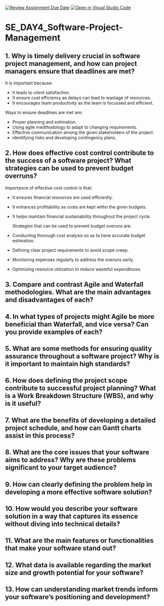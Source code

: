 [![Review Assignment Due Date](https://classroom.github.com/assets/deadline-readme-button-22041afd0340ce965d47ae6ef1cefeee28c7c493a6346c4f15d667ab976d596c.svg)](https://classroom.github.com/a/9pw6JKcu)
[![Open in Visual Studio Code](https://classroom.github.com/assets/open-in-vscode-2e0aaae1b6195c2367325f4f02e2d04e9abb55f0b24a779b69b11b9e10269abc.svg)](https://classroom.github.com/online_ide?assignment_repo_id=18473549&assignment_repo_type=AssignmentRepo)
# SE_DAY4_Software-Project-Management
## 1. Why is timely delivery crucial in software project management, and how can project managers ensure that deadlines are met?
   It is important because: 
   - It leads to client satisfaction.
   - It ensure cost efficiency as delays can lead to wastage of resources.
   - It encourages team productivity as the team is focussed and efficient.
     
  Ways to ensure deadlines are met are:
   - Proper planning and estimation.
   - Using agile medthodology to adapt to changing requirements.
   - Effective communication among the given stakeholders of the project.
   - identifying risks and developing contingency plans.
    
## 2. How does effective cost control contribute to the success of a software project? What strategies can be used to prevent budget overruns? 
   Importance of effective cost control is that: 
 - It ensures financial resources are used efficiently.
 - It enhances profitability as costs are kept withn the given budgets.
 - It helps maintain financial sustainability throughout the project cycle.
    
   Strategies that can be used to prevent budget overuns are:
 - Conducting thorough cost analysis so as to have accurate budget estimation.
 - Defining clear project requirements to avoid scope creep.
 - Monitoring expenses regularly  to address the overuns early.
 - Optimizing resource utilization to reduce wasteful expenditures.

    
## 3. Compare and contrast Agile and Waterfall methodologies. What are the main advantages and disadvantages of each?
## 4. In what types of projects might Agile be more beneficial than Waterfall, and vice versa? Can you provide examples of each?
## 5. What are some methods for ensuring quality assurance throughout a software project? Why is it important to maintain high standards?
## 6. How does defining the project scope contribute to successful project planning? What is a Work Breakdown Structure (WBS), and why is it useful?
## 7. What are the benefits of developing a detailed project schedule, and how can Gantt charts assist in this process?
## 8. What are the core issues that your software aims to address? Why are these problems significant to your target audience?
## 9. How can clearly defining the problem help in developing a more effective software solution?
## 10. How would you describe your software solution in a way that captures its essence without diving into technical details?
## 11. What are the main features or functionalities that make your software stand out?
## 12. What data is available regarding the market size and growth potential for your software?
## 13. How can understanding market trends inform your software’s positioning and development?

